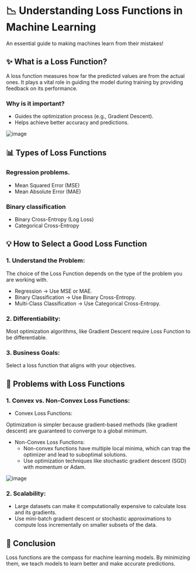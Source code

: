 # 📉 Understanding Loss Functions in Machine Learning

An essential guide to making machines learn from their mistakes!

## ✨ What is a Loss Function?

A loss function measures how far the predicted values are from the actual ones. It plays a vital role in guiding the model during training by providing feedback on its performance.

### Why is it important?
* Guides the optimization process (e.g., Gradient Descent).
* Helps achieve better accuracy and predictions.

![image](https://github.com/user-attachments/assets/8e6cc242-f532-4fb8-b7f8-b9701d2b3d63)


## 📊 Types of Loss Functions
### Regression problems.
* Mean Squared Error (MSE)
* Mean Absolute Error (MAE)
### Binary classification
* Binary Cross-Entropy (Log Loss)
* Categorical Cross-Entropy

## 💡 How to Select a Good Loss Function
### 1. Understand the Problem:
The choice of the Loss Function depends on the type of the problem you are working with.
* Regression → Use MSE or MAE.
* Binary Classification → Use Binary Cross-Entropy.
* Multi-Class Classification → Use Categorical Cross-Entropy.

### 2. Differentiability:
Most optimization algorithms, like Gradient Descent require Loss Function to be differentiable.

### 3. Business Goals:
Select a loss function that aligns with your objectives.

## 🛑 Problems with Loss Functions
### 1. Convex vs. Non-Convex Loss Functions:
* Convex Loss Functions:

Optimization is simpler because gradient-based methods (like gradient descent) are guaranteed to converge to a global minimum.

* Non-Convex Loss Functions:
    * Non-convex functions have multiple local minima, which can trap the optimizer and lead to suboptimal solutions.
    * Use optimization techniques like stochastic gradient descent (SGD) with momentum or Adam.

![image](https://github.com/user-attachments/assets/9f87e6f1-c725-4683-9478-c68bbac272fe)

### 2. Scalability:
* Large datasets can make it computationally expensive to calculate loss and its gradients.
* Use mini-batch gradient descent or stochastic approximations to compute loss incrementally on smaller subsets of the data.

## 🎯 Conclusion
Loss functions are the compass for machine learning models. By minimizing them, we teach models to learn better and make accurate predictions.


